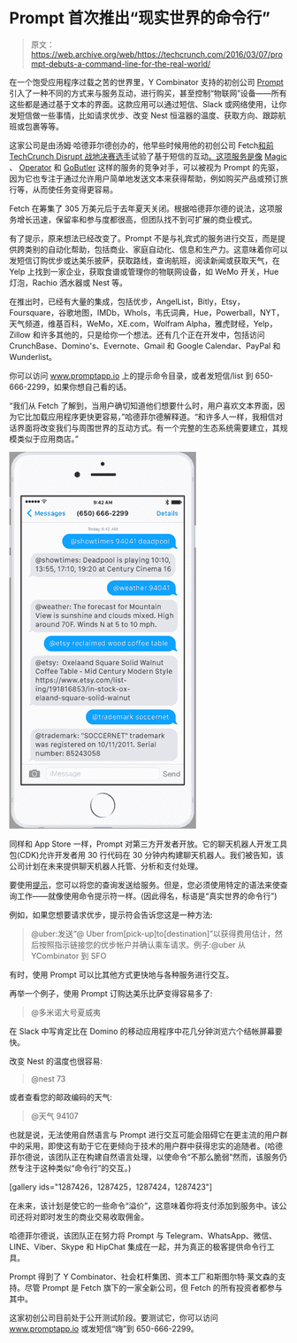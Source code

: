 # Prompt 首次推出“现实世界的命令行”

> 原文：<https://web.archive.org/web/https://techcrunch.com/2016/03/07/prompt-debuts-a-command-line-for-the-real-world/>

在一个饱受应用程序过载之苦的世界里，Y Combinator 支持的初创公司 [Prompt](https://web.archive.org/web/20230323011840/http://www.promptapp.io/home) 引入了一种不同的方式来与服务互动，进行购买，甚至控制“物联网”设备——所有这些都是通过基于文本的界面。这款应用可以通过短信、Slack 或网络使用，让你发短信做一些事情，比如请求优步、改变 Nest 恒温器的温度、获取方向、跟踪航班或包裹等等。

这家公司是由汤姆·哈德菲尔德创办的，他早些时候用他的初创公司 Fetch[和前 TechCrunch Disrupt 战地决赛选手](https://web.archive.org/web/20230323011840/https://techcrunch.com/2014/05/05/fetch-launches-mobile-shopping-app/)试验了基于短信的互动[。这项服务是像](https://web.archive.org/web/20230323011840/https://techcrunch.com/2015/04/28/fetch-lets-you-buy-book-or-schedule-anything-from-your-apple-watch/) [Magic](https://web.archive.org/web/20230323011840/https://techcrunch.com/2015/02/23/magic-is-a-startup-that-promises-to-bring-you-anything-if-youre-willing-to-pay-for-it/) 、 [Operator](https://web.archive.org/web/20230323011840/https://techcrunch.com/2015/04/22/the-request-network/#.o0tzqc:gzLB) 和 [GoButler](https://web.archive.org/web/20230323011840/https://techcrunch.com/2015/04/13/gobuttler-nyc/#.o0tzqc:km5n) 这样的服务的竞争对手，可以被视为 Prompt 的先驱，因为它也专注于通过允许用户简单地发送文本来获得帮助，例如购买产品或预订旅行等，从而使任务变得更容易。

Fetch 在筹集了 305 万美元后于去年夏天关闭。根据哈德菲尔德的说法，这项服务增长迅速，保留率和参与度都很高，但团队找不到可扩展的商业模式。

有了提示，原来想法已经改变了。Prompt 不是与礼宾式的服务进行交互，而是提供跨类别的自动化帮助，包括商业、家庭自动化、信息和生产力。这意味着你可以发短信订购优步或达美乐披萨，获取路线，查询航班，阅读新闻或获取天气，在 Yelp 上找到一家企业，获取食谱或管理你的物联网设备，如 WeMo 开关，Hue 灯泡，Rachio 洒水器或 Nest 等。

在推出时，已经有大量的集成，包括优步，AngelList，Bitly，Etsy，Foursquare，谷歌地图，IMDb，WhoIs，韦氏词典，Hue，Powerball，NYT，天气频道，维基百科，WeMo，XE.com，Wolfram Alpha，雅虎财经，Yelp，Zillow 和许多其他的，只是给你一个想法。还有几个正在开发中，包括访问 CrunchBase、Domino's、Evernote、Gmail 和 Google Calendar、PayPal 和 Wunderlist。

你可以访问 www.promptapp.io 上的提示命令目录，或者发短信/list 到 650-666-2299，如果你想自己看的话。

“我们从 Fetch 了解到，当用户确切知道他们想要什么时，用户喜欢文本界面，因为它比加载应用程序更快更容易，”哈德菲尔德解释道。“和许多人一样，我相信对话界面将改变我们与周围世界的互动方式。有一个完整的生态系统需要建立，其规模类似于应用商店。”

![prompt-sms-iphone](img/44b55203c59b656a6e4025dc480f9e1a.png)

同样和 App Store 一样，Prompt 对第三方开发者开放。它的聊天机器人开发工具包(CDK)允许开发者用 30 行代码在 30 分钟内构建聊天机器人。我们被告知，该公司计划在未来提供聊天机器人托管、分析和支付处理。

要使用[提示](https://web.archive.org/web/20230323011840/http://www.promptapp.io/home)，您可以将您的查询发送给服务。但是，您必须使用特定的语法来使查询工作——就像使用命令提示符一样。(因此得名，标语是“真实世界的命令行”)

例如，如果您想要请求优步，提示符会告诉您这是一种方法:

> @uber:发送“@ Uber from[pick-up]to[destination]”以获得费用估计，然后按照指示链接您的优步帐户并确认乘车请求。例子:@uber 从 YCombinator 到 SFO

有时，使用 Prompt 可以比其他方式更快地与各种服务进行交互。

再举一个例子，使用 Prompt 订购达美乐比萨变得容易多了:

> @多米诺大号夏威夷

在 Slack 中写肯定比在 Domino 的移动应用程序中花几分钟浏览六个结帐屏幕要快。

改变 Nest 的温度也很容易:

> @nest 73

或者查看您的邮政编码的天气:

> @天气 94107

也就是说，无法使用自然语言与 Prompt 进行交互可能会阻碍它在更主流的用户群中的采用，即使这有助于它在更倾向于技术的用户群中获得忠实的追随者。(哈德菲尔德说，该团队正在构建自然语言处理，以使命令“不那么脆弱”然而，该服务仍然专注于这种类似“命令行”的交互。)

[gallery ids="1287426，1287425，1287424，1287423"]

在未来，该计划是使它的一些命令“溢价”，这意味着你将支付添加到服务中。该公司还将对即时发生的商业交易收取佣金。

哈德菲尔德说，该团队正在努力将 Prompt 与 Telegram、WhatsApp、微信、LINE、Viber、Skype 和 HipChat 集成在一起，并为真正的极客提供命令行工具。

Prompt 得到了 Y Combinator、社会杠杆集团、资本工厂和斯图尔特·莱文森的支持。尽管 Prompt 是 Fetch 旗下的一家全新公司，但 Fetch 的所有投资者都参与其中。

这家初创公司目前处于公开测试阶段。要测试它，你可以访问 www.promptapp.io 或发短信“嗨”到 650-666-2299。